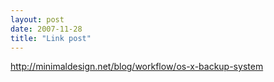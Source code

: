 ```yaml
---
layout: post
date: 2007-11-28
title: "Link post"
---
```

<http://minimaldesign.net/blog/workflow/os-x-backup-system>

